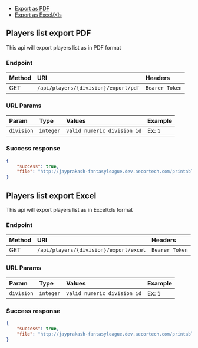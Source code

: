 - [Export as PDF](#export_pdf)
- [Export as Excel/Xls](#export_xls)

<a name="export_pdf"></a>
## Players list export PDF

This api will export players list as in PDF format

### Endpoint

|Method|URI|Headers|
|:-|:-|:-|
|GET|`/api/players/{division}/export/pdf`|`Bearer Token`|

### URL Params

|Param|Type|Values|Example
|:-|:-|:-|:-
|`division`|`integer`|`valid numeric division id`|Ex: `1`


### Success response

```json
{
    "success": true,
    "file": "http://jayprakash-fantasyleague.dev.aecortech.com/printable/Player List - Fantasy League.pdf"
}
```



<a name="export_xls"></a>
## Players list export Excel

This api will export players list as in Excel/xls format

### Endpoint
	
|Method|URI|Headers|
|:-|:-|:-|
|GET|`/api/players/{division}/export/excel`|`Bearer Token`|

### URL Params

|Param|Type|Values|Example
|:-|:-|:-|:-
|`division`|`integer`|`valid numeric division id`|Ex: `1`

### Success response

```json
{
    "success": true,
    "file": "http://jayprakash-fantasyleague.dev.aecortech.com/printable/Player List - Fantasy League.xls"
}
```